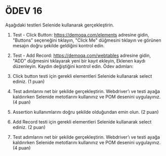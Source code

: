 # ÖDEV 16

Aşağıdaki testleri Selenide kullanarak gerçekleştirin.
1. Test - Click Button:
https://demoqa.com/elements adresine gidin,
"Buttons" seçeneğini tıklayın,
"Click Me" düğmesini tıklayın ve görünen mesajın doğru şekilde geldiğini kontrol edin.

2. Test - Add Record:
https://demoqa.com/webtables adresine gidin,
"ADD" düğmesini tıklayarak yeni bir kayıt ekleyin,
Eklenen kaydı düzenleyin.
Kaydın değiştiğini kontrol edin.
Ödev adımları:
1. Click button testi için gerekli elementleri Selenide kullanarak select ediniz. (1 puan)
2. Test adımlarını net bir şekilde gerçekleştirin. Webdriver’ı ve testi ayağa kaldırırken Selenide
metotlarını kullanınız ve POM desenini uygulayınız. (4 puan)
3. Assertion kullanımlarını doğru şekilde olduğundan emin olun. (2 puan)
4. Add Record testi için gerekli elementleri Selenide kullanarak select ediniz. (2 puan)
5. Test adımlarını net bir şekilde gerçekleştirin. Webdriver’ı ve testi ayağa kaldırırken Selenide
metotlarını kullanınız ve POM desenini uygulayınız. (4 puan)
